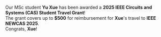 <!-- <span style="display: block; height: 0.5em;"></span> -->

Our MSc student **Yu Xue** has been awarded a **2025 IEEE Circuits and Systems (CAS) Student Travel Grant**! <br>
The grant covers up to **$500** for reimbursement for **Xue**'s travel to **IEEE NEWCAS 2025**.<br>
Congrats, **Xue**!

<br><br>
